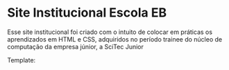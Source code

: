 # Site Institucional Escola EB

Esse site institucional foi criado com o intuito de colocar em práticas os aprendizados em HTML e CSS, adquiridos no período trainee do núcleo de computação da empresa júnior, a SciTec Junior

Template: 
